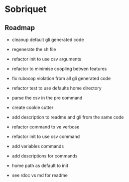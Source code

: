 # Sobriquet

## Roadmap

- cleanup default gli generated code
- regenerate the sh file
- refactor init to use csv arguments
- refactor to minimise coopling betwen features

- fix rubocop violation from all gli generated code
- refactor test to use defaults home directory
- parse the csv in the pre command
- create cookie cutter 
- add description to readme and gli from the same code
- refactor command to ve verbose
- refactor init to use csv command
- add variables commands
- add descriptions for commands
- home path as default to init
- see rdoc vs md for readme
